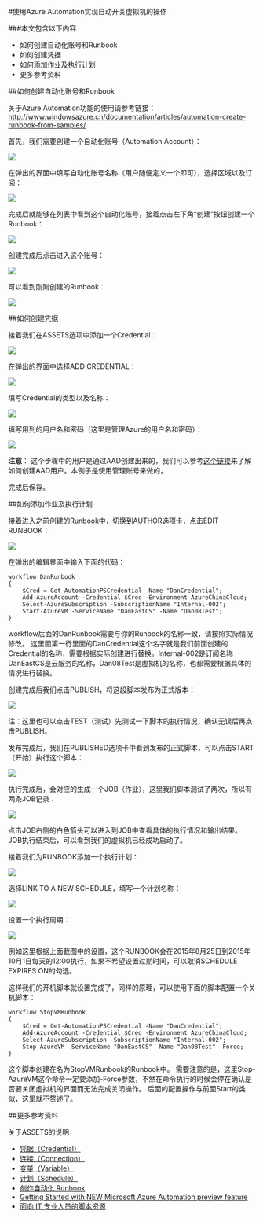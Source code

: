 <properties 
	pageTitle="使用Azure Automation实现自动开关虚拟机的操作" 
	description="本页介绍如何使用Azure Automation实现自动开关虚拟机的操作。" 
	services="automation" 
	documentationCenter="" 
	authors=""
	manager="" 
	editor=""/>
<tags ms.service="automation" ms.date="" wacn.date="12/29/2015"/>

#使用Azure Automation实现自动开关虚拟机的操作
 
###本文包含以下内容

- 如何创建自动化账号和Runbook
- 如何创建凭据
- 如何添加作业及执行计划
- 更多参考资料
 
##如何创建自动化账号和Runbook
 
关于Azure Automation功能的使用请参考链接：
http://www.windowsazure.cn/documentation/articles/automation-create-runbook-from-samples/
 
首先，我们需要创建一个自动化账号（Automation Account）：

![](./media/automation-how-to-turn-on-off-vm/create-automation-account.jpg) 

在弹出的界面中填写自动化账号名称（用户随便定义一个即可），选择区域以及订阅：

![](./media/automation-how-to-turn-on-off-vm/create-automation-account-step2.jpg) 

完成后就能够在列表中看到这个自动化账号，接着点击左下角“创建”按钮创建一个Runbook：

![](./media/automation-how-to-turn-on-off-vm/create-autionmation-runbook.jpg)  

创建完成后点击进入这个账号：

![](./media/automation-how-to-turn-on-off-vm/entry-automation.jpg) 

可以看到刚刚创建的Runbook：

![](./media/automation-how-to-turn-on-off-vm/runbook-list.jpg) 

##如何创建凭据
 
接着我们在ASSETS选项中添加一个Credential：

![](./media/automation-how-to-turn-on-off-vm/create-credential.jpg) 

在弹出的界面中选择ADD CREDENTIAL：

![](./media/automation-how-to-turn-on-off-vm/select-credential-type.jpg)  

填写Credential的类型以及名称：

![](./media/automation-how-to-turn-on-off-vm/define-credential.jpg)  

填写用到的用户名和密码（这里是管理Azure的用户名和密码）：

![](./media/automation-how-to-turn-on-off-vm/define-credential-name-password.jpg)

**注意**： 这个步骤中的用户是通过AAD创建出来的，我们可以参考[这个链接](https://msdn.microsoft.com/library/azure/hh967632.aspx)来了解如何创建AAD用户。本例子是使用管理账号来做的， 

完成后保存。
 
##如何添加作业及执行计划
 
接着进入之前创建的Runbook中，切换到AUTHOR选项卡，点击EDIT RUNBOOK：

![](./media/automation-how-to-turn-on-off-vm/edit-runbook.jpg)   

在弹出的编辑界面中输入下面的代码：

	workflow DanRunbook
	{
	    $Cred = Get-AutomationPSCredential -Name "DanCredential"; 
	    Add-AzureAccount -Credential $Cred -Environment AzureChinaCloud;
	    Select-AzureSubscription -SubscriptionName "Internal-002";    
	    Start-AzureVM -ServiceName "DanEastCS" -Name "Dan08Test";
	}

workflow后面的DanRunbook需要与你的Runbook的名称一致，请按照实际情况修改。
这里面第一行里面的DanCredential这个名字就是我们前面创建的Credential的名称，需要根据实际创建进行替换。Internal-002是订阅名称DanEastCS是云服务的名称，Dan08Test是虚拟机的名称，也都需要根据具体的情况进行替换。
 
创建完成后我们点击PUBLISH，将这段脚本发布为正式版本：

![](./media/automation-how-to-turn-on-off-vm/publish-runbook.jpg)
 
注：这里也可以点击TEST（测试）先测试一下脚本的执行情况，确认无误后再点击PUBLISH。

发布完成后，我们在PUBLISHED选项卡中看到发布的正式脚本，可以点击START（开始）执行这个脚本：
 
![](./media/automation-how-to-turn-on-off-vm/start-runbook.jpg)

执行完成后，会对应的生成一个JOB（作业），这里我们脚本测试了两次，所以有两条JOB记录：

![](./media/automation-how-to-turn-on-off-vm/runbook-result.jpg)

点击JOB右侧的白色箭头可以进入到JOB中查看具体的执行情况和输出结果。
JOB执行结束后，可以看到我们的虚拟机已经成功启动了。
 
接着我们为RUNBOOK添加一个执行计划：

![](./media/automation-how-to-turn-on-off-vm/create-shedule.jpg)
 
选择LINK TO A NEW SCHEDULE，填写一个计划名称：

![](./media/automation-how-to-turn-on-off-vm/config-schedule.jpg) 

设置一个执行周期：

![](./media/automation-how-to-turn-on-off-vm/config-shedule-detail.jpg)

例如这里根据上面截图中的设置，这个RUNBOOK会在2015年8月25日到2015年10月1日每天的12:00执行，如果不希望设置过期时间，可以取消SCHEDULE EXPIRES ON的勾选。
 
这样我们的开机脚本就设置完成了，同样的原理，可以使用下面的脚本配置一个关机脚本：

	workflow StopVMRunbook
	{
	    $Cred = Get-AutomationPSCredential -Name "DanCredential"; 
	    Add-AzureAccount -Credential $Cred -Environment AzureChinaCloud;
	    Select-AzureSubscription -SubscriptionName "Internal-002";	    
	    Stop-AzureVM -ServiceName "DanEastCS" -Name "Dan08Test" -Force;
	}
这个脚本创建在名为StopVMRunbook的Runbook中。
需要注意的是，这里Stop-AzureVM这个命令一定要添加-Force参数，不然在命令执行的时候会停在确认是否要关闭虚拟机的界面而无法完成关闭操作。
后面的配置操作与前面Start的类似，这里就不赘述了。
 
##更多参考资料

关于ASSETS的说明

- [凭据（Credential）](https://technet.microsoft.com/zh-cn/library/dn919926.aspx)
- [连接（Connection）](https://technet.microsoft.com/zh-cn/library/dn919922.aspx)
- [变量（Variable）](https://technet.microsoft.com/zh-cn/library/dn919925.aspx)
- [计划（Schedule）](https://technet.microsoft.com/zh-cn/library/dn919914.aspx)
- [创作自动化 Runbook](https://technet.microsoft.com/zh-cn/library/dn469262.aspx)
- [Getting Started with NEW Microsoft Azure Automation preview feature](http://blogs.technet.com/b/keithmayer/archive/2014/04/04/step-by-step-getting-started-with-windows-azure-automation.aspx)
- [面向 IT 专业人员的脚本资源](https://gallery.technet.microsoft.com/scriptcenter/site/search?f%5B0%5D.Type=User&f%5B0%5D.Value=SC%20Automation%20Product%20Team&f%5B0%5D.Text=SC%20Automation%20Product%20Team&f%5B1%5D.Type=RootCategory&f%5B1%5D.Value=WindowsAzure&f%5B1%5D.Text=Windows%20Azure)
